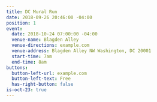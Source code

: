 ```yaml
---
title: DC Mural Run
date: 2018-09-26 20:46:00 -04:00
position: 1
event:
  date: 2018-10-24 07:00:00 -04:00
  venue-name: Blagden Alley
  venue-directions: example.com
  venue-address: Blagden Alley NW Washington, DC 20001
  start-time: 7am
  end-time: 8am
buttons:
  button-left-url: example.com
  button-left-text: Free
  has-right-button: false
is-oct-23: true
---
```


